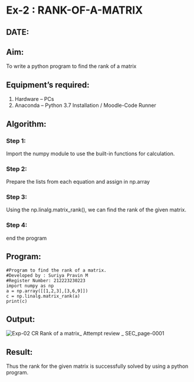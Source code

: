 # Ex-2 : RANK-OF-A-MATRIX
## DATE:
## Aim:
To write a python program to find the rank of a matrix
## Equipment’s required:
1. 	Hardware – PCs
2. 	Anaconda – Python 3.7 Installation / Moodle-Code Runner
## Algorithm:
### Step 1: 
Import the numpy module to use the built-in functions for calculation.
### Step 2: 
Prepare the lists from each equation and assign in np.array
### Step 3: 
Using the np.linalg.matrix_rank(), we can find the rank of the given matrix.
### Step 4: 
end the program
## Program:
```
#Program to find the rank of a matrix.
#Developed by : Suriya Pravin M 
#Register Number: 212223230223
import numpy as np
a = np.array([[1,2,3],[3,6,9]])
c = np.linalg.matrix_rank(a)
print(c)
```
## Output:

![Exp-02 CR Rank of a matrix_ Attempt review _ SEC_page-0001](https://github.com/user-attachments/assets/7cedf808-505c-41ff-991e-f4aa10677182)

## Result:
Thus the rank for the given matrix is successfully solved by  using a python program.

